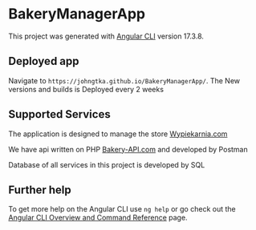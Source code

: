 # BakeryManagerApp

This project was generated with [Angular CLI](https://github.com/angular/angular-cli) version 17.3.8.

## Deployed app

Navigate to `https://johngtka.github.io/BakeryManagerApp/`. The New versions and builds is Deployed every 2 weeks

## Supported Services

The application is designed to manage the store [Wypiekarnia.com](https://localhost/Wypiekarnia)

We have api written on PHP [Bakery-API.com](https://github.com/Johngtka/bakery_api) and developed by Postman

Database of all services in this project is developed by SQL

## Further help

To get more help on the Angular CLI use `ng help` or go check out the [Angular CLI Overview and Command Reference](https://angular.io/cli) page.
